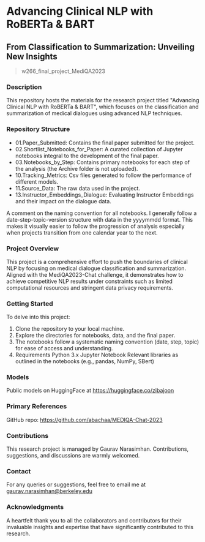 # Advancing Clinical NLP with RoBERTa & BART
## From Classification to Summarization: Unveiling New Insights

>  w266_final_project_MediQA2023

### Description
This repository hosts the materials for the research project titled "Advancing Clinical NLP with RoBERTa & BART", which focuses on the classification and summarization of medical dialogues using advanced NLP techniques.

### Repository Structure
* 01.Paper_Submitted: Contains the final paper submitted for the project.
* 02.Shortlist_Notebooks_for_Paper: A curated collection of Jupyter notebooks integral to the development of the final paper.
* 03.Notebooks_by_Step: Contains primary notebooks for each step of the analysis (the Archive folder is not uploaded). 
* 10.Tracking_Metrics: Csv files generated to follow the performance of different models.
* 11.Source_Data: The raw data used in the project.
* 13.Instructor_Embeddings_Dialogue: Evaluating Instructor Embeddings and their impact on the dialogue data.

A comment on the naming convention for all notebooks. I generally follow a date-step-topic-version structure with data in the yyyymmdd format. This makes it visually easier to follow the progression of analysis especially when projects transition from one calendar year to the next.

### Project Overview
This project is a comprehensive effort to push the boundaries of clinical NLP by focusing on medical dialogue classification and summarization. Aligned with the MediQA2023-Chat challenge, it demonstrates how to achieve competitive NLP results under constraints such as limited computational resources and stringent data privacy requirements.

### Getting Started
To delve into this project:

1. Clone the repository to your local machine.
2. Explore the directories for notebooks, data, and the final paper.
3. The notebooks follow a systematic naming convention (date, step, topic) for ease of access and understanding.
4. Requirements
Python 3.x
Jupyter Notebook
Relevant libraries as outlined in the notebooks (e.g., pandas, NumPy, SBert)

### Models
Public models on HuggingFace at https://huggingface.co/zibajoon

### Primary References
GitHub repo: https://github.com/abachaa/MEDIQA-Chat-2023

### Contributions
This research project is managed by Gaurav Narasimhan. Contributions, suggestions, and discussions are warmly welcomed.

### Contact
For any queries or suggestions, feel free to email me at gaurav.narasimhan@berkeley.edu

### Acknowledgments
A heartfelt thank you to all the collaborators and contributors for their invaluable insights and expertise that have significantly contributed to this research.
